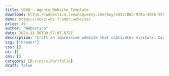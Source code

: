 ```yaml
---
title: VOXO — Agency Website Template
download: https://webestica.lemonsqueezy.com/buy/e333c8db-974a-4046-9fe9-5befa69f081f
demo: https://voxo-wbs.framer.website/
price: 49
author: "Webestica"
date: 2024-11-30T09:57:07.672Z
description: "Craft an impressive website that captivates visitors. Display your agency's expertise, offerings, and achievements effortlessly. No tech skill needed — simply personalize and launch! Swift, visually appealing, and prepared to impress! 🚀"
ssg: ["Framer"]
css: []
ui: []
cms: []
category: [Business,Portfolio]
draft: false
---
```

